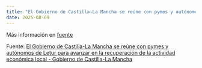 ```yaml
---
title: "El Gobierno de Castilla-La Mancha se reúne con pymes y autónomos de Letur para avanzar en la recuperación de la actividad económica local - Gobierno de Castilla-La Mancha"
date: 2025-08-09
---
```


Más información en [fuente](https://news.google.com/rss/articles/CBMi8AFBVV95cUxPVHBkUXJlbmhva0gxWm5OX0pBVGdoYm56YkttcTBoaXl2Y1MweS1VZnhnd2FQY3lZYUN2RTc4S1BNQVhTZWxTMkJOUTJiZEZjNzE5UG9BMVN4X00zNGY2bURSVUgyck11Rm84THVESWxKV3EyU2ozRWYzTjF6dThOMnRpaS1oNDJSdUJvR2F1NEE4cjNWaGxpcU4yX0t4SnVtTkNIZVl1bVdoWDlIUjliN1BGNnhMbHNNT3RBSXFWVFVTMXNyRWdveXRXaE9ueGlRdXZpRmt1dngtdkFTeVFOdHk1SFpuQ2l5X1c3cE81VzI?oc=5)

Fuente: [El Gobierno de Castilla-La Mancha se reúne con pymes y autónomos de Letur para avanzar en la recuperación de la actividad económica local - Gobierno de Castilla-La Mancha](https://news.google.com/rss/articles/CBMi8AFBVV95cUxPVHBkUXJlbmhva0gxWm5OX0pBVGdoYm56YkttcTBoaXl2Y1MweS1VZnhnd2FQY3lZYUN2RTc4S1BNQVhTZWxTMkJOUTJiZEZjNzE5UG9BMVN4X00zNGY2bURSVUgyck11Rm84THVESWxKV3EyU2ozRWYzTjF6dThOMnRpaS1oNDJSdUJvR2F1NEE4cjNWaGxpcU4yX0t4SnVtTkNIZVl1bVdoWDlIUjliN1BGNnhMbHNNT3RBSXFWVFVTMXNyRWdveXRXaE9ueGlRdXZpRmt1dngtdkFTeVFOdHk1SFpuQ2l5X1c3cE81VzI?oc=5)
